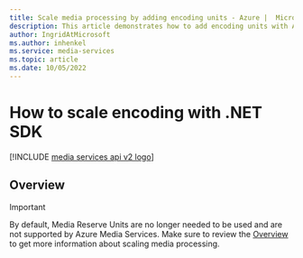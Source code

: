 ```yaml
---
title: Scale media processing by adding encoding units - Azure |  Microsoft Docs
description: This article demonstrates how to add encoding units with Azure Media Services .NET.
author: IngridAtMicrosoft
ms.author: inhenkel
ms.service: media-services
ms.topic: article
ms.date: 10/05/2022
---
```


<!-- ms.assetid: 33f7625a-966a-4f06-bc09-bccd6e2a42b5 -->

# How to scale encoding with .NET SDK

[!INCLUDE [media services api v2 logo](./includes/v2-hr.md)]

## Overview
> [!IMPORTANT]
> By default, Media Reserve Units are no longer needed to be used and are not supported by Azure Media Services. Make sure to review the [Overview](media-services-scale-media-processing-overview.md) to get more information about scaling media processing.
